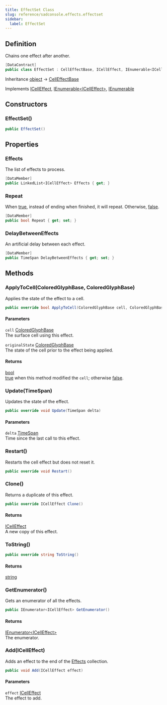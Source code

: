 ```yaml
---
title: EffectSet Class
slug: reference/sadconsole.effects.effectset
sidebar:
  label: EffectSet
---
```

## Definition

Chains one effect after another.

```csharp title="C#"
[DataContract]
public class EffectSet : CellEffectBase, ICellEffect, IEnumerable<ICellEffect>, IEnumerable
```

Inheritance [object](https://learn.microsoft.com/dotnet/api/system.object/) → [CellEffectBase](../sadconsole.effects.celleffectbase/)

Implements [ICellEffect](../sadconsole.effects.icelleffect/), [IEnumerable\<ICellEffect\>](https://learn.microsoft.com/dotnet/api/system.collections.generic.ienumerable-1/), [IEnumerable](https://learn.microsoft.com/dotnet/api/system.collections.ienumerable/)

## Constructors

### EffectSet()

```csharp title="C#"
public EffectSet()
```


## Properties

### Effects

The list of effects to process.

```csharp title="C#"
[DataMember]
public LinkedList<ICellEffect> Effects { get; }
```

### Repeat

When <a href="https://learn.microsoft.com/dotnet/csharp/language-reference/builtin-types/bool">true</a>, instead of ending when finished, it will repeat. Otherwise, <a href="https://learn.microsoft.com/dotnet/csharp/language-reference/builtin-types/bool">false</a>.

```csharp title="C#"
[DataMember]
public bool Repeat { get; set; }
```

### DelayBetweenEffects

An artificial delay between each effect.

```csharp title="C#"
[DataMember]
public TimeSpan DelayBetweenEffects { get; set; }
```

## Methods

### ApplyToCell(ColoredGlyphBase, ColoredGlyphBase)

Applies the state of the effect to a cell.

```csharp title="C#"
public override bool ApplyToCell(ColoredGlyphBase cell, ColoredGlyphBase originalState)
```

#### Parameters

`cell` [ColoredGlyphBase](../sadconsole.coloredglyphbase/)  
The surface cell using this effect.

`originalState` [ColoredGlyphBase](../sadconsole.coloredglyphbase/)  
The state of the cell prior to the effect being applied.

#### Returns

[bool](https://learn.microsoft.com/dotnet/api/system.boolean/)  
<a href="https://learn.microsoft.com/dotnet/csharp/language-reference/builtin-types/bool">true</a> when this method modified the `cell`; otherwise <a href="https://learn.microsoft.com/dotnet/csharp/language-reference/builtin-types/bool">false</a>.

### Update(TimeSpan)

Updates the state of the effect.

```csharp title="C#"
public override void Update(TimeSpan delta)
```

#### Parameters

`delta` [TimeSpan](https://learn.microsoft.com/dotnet/api/system.timespan/)  
Time since the last call to this effect.


### Restart()

Restarts the cell effect but does not reset it.

```csharp title="C#"
public override void Restart()
```


### Clone()

Returns a duplicate of this effect.

```csharp title="C#"
public override ICellEffect Clone()
```

#### Returns

[ICellEffect](../sadconsole.effects.icelleffect/)  
A new copy of this effect.

### ToString()

```csharp title="C#"
public override string ToString()
```

#### Returns

[string](https://learn.microsoft.com/dotnet/api/system.string/)

### GetEnumerator()

Gets an enumerator of all the effects.

```csharp title="C#"
public IEnumerator<ICellEffect> GetEnumerator()
```

#### Returns

[IEnumerator\<ICellEffect\>](https://learn.microsoft.com/dotnet/api/system.collections.generic.ienumerator-1/)  
The enumerator.

### Add(ICellEffect)

Adds an effect to the end of the [Effects](../sadconsole.effects.effectset/#effects/) collection.

```csharp title="C#"
public void Add(ICellEffect effect)
```

#### Parameters

`effect` [ICellEffect](../sadconsole.effects.icelleffect/)  
The effect to add.